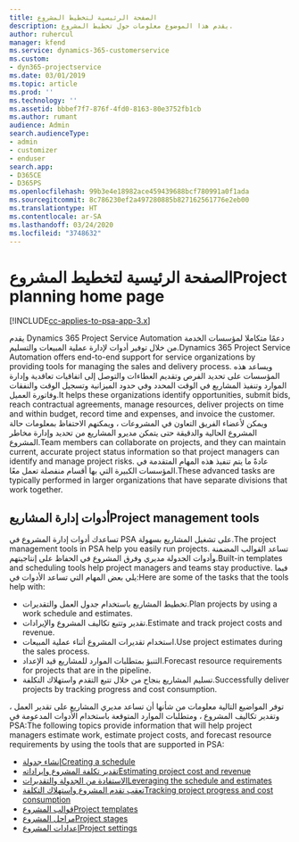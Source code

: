 ```yaml
---
title: الصفحة الرئيسية لتخطيط المشروع
description: يقدم هذا الموضوع معلومات حول تخطيط المشروع.
author: ruhercul
manager: kfend
ms.service: dynamics-365-customerservice
ms.custom:
- dyn365-projectservice
ms.date: 03/01/2019
ms.topic: article
ms.prod: ''
ms.technology: ''
ms.assetid: bbbef7f7-876f-4fd0-8163-80e3752fb1cb
ms.author: rumant
audience: Admin
search.audienceType:
- admin
- customizer
- enduser
search.app:
- D365CE
- D365PS
ms.openlocfilehash: 99b3e4e18982ace459439688bcf780991a0f1ada
ms.sourcegitcommit: 8c786230ef2a497280885b827162561776e2eb00
ms.translationtype: HT
ms.contentlocale: ar-SA
ms.lasthandoff: 03/24/2020
ms.locfileid: "3748632"
---
```

# <a name="project-planning-home-page"></a><span data-ttu-id="d71ae-103">الصفحة الرئيسية لتخطيط المشروع</span><span class="sxs-lookup"><span data-stu-id="d71ae-103">Project planning home page</span></span>

[!INCLUDE[cc-applies-to-psa-app-3.x](../includes/cc-applies-to-psa-app-3x.md)]

<span data-ttu-id="d71ae-104">يقدم Dynamics 365 Project Service Automation دعمًا متكاملا لمؤسسات الخدمة من خلال توفير أدوات لإدارة عملية المبيعات والتسليم.</span><span class="sxs-lookup"><span data-stu-id="d71ae-104">Dynamics 365 Project Service Automation offers end-to-end support for service organizations by providing tools for managing the sales and delivery process.</span></span> <span data-ttu-id="d71ae-105">ويساعد هذه المؤسسات على تحديد الفرص وتقديم العطاءات والتوصل إلى اتفاقيات تعاقدية وإدارة الموارد وتنفيذ المشاريع في الوقت المحدد وفي حدود الميزانية وتسجيل الوقت والنفقات وفاتورة العميل.</span><span class="sxs-lookup"><span data-stu-id="d71ae-105">It helps these organizations identify opportunities, submit bids, reach contractual agreements, manage resources, deliver projects on time and within budget, record time and expenses, and invoice the customer.</span></span> <span data-ttu-id="d71ae-106">ويمكن لأعضاء الفريق التعاون في المشروعات ، ويمكنهم الاحتفاظ بمعلومات حالة المشروع الحالية والدقيقة حتى يتمكن مديرو المشاريع من تحديد وإدارة مخاطر المشروع.</span><span class="sxs-lookup"><span data-stu-id="d71ae-106">Team members can collaborate on projects, and they can maintain current, accurate project status information so that project managers can identify and manage project risks.</span></span> <span data-ttu-id="d71ae-107">عادةً ما يتم تنفيذ هذه المهام المتقدمة في المؤسسات الكبيرة التي بها أقسام منفصلة تعمل معًا.</span><span class="sxs-lookup"><span data-stu-id="d71ae-107">These advanced tasks are typically performed in larger organizations that have separate divisions that work together.</span></span>

## <a name="project-management-tools"></a><span data-ttu-id="d71ae-108">أدوات إدارة المشاريع</span><span class="sxs-lookup"><span data-stu-id="d71ae-108">Project management tools</span></span>

<span data-ttu-id="d71ae-109">تساعدك أدوات إدارة المشروع في PSA على تشغيل المشاريع بسهولة.</span><span class="sxs-lookup"><span data-stu-id="d71ae-109">The project management tools in PSA help you easily run projects.</span></span> <span data-ttu-id="d71ae-110">تساعد القوالب المضمنة وأدوات الجدولة مديري وفرق المشروع في الحفاظ على إنتاجيتهم.</span><span class="sxs-lookup"><span data-stu-id="d71ae-110">Built-in templates and scheduling tools help project managers and teams stay productive.</span></span> <span data-ttu-id="d71ae-111">فيما يلي بعض المهام التي تساعد الأدوات في:</span><span class="sxs-lookup"><span data-stu-id="d71ae-111">Here are some of the tasks that the tools help with:</span></span>

- <span data-ttu-id="d71ae-112">تخطيط المشاريع باستخدام جدول العمل والتقديرات.</span><span class="sxs-lookup"><span data-stu-id="d71ae-112">Plan projects by using a work schedule and estimates.</span></span>
- <span data-ttu-id="d71ae-113">تقدير وتتبع تكاليف المشروع والإيرادات.</span><span class="sxs-lookup"><span data-stu-id="d71ae-113">Estimate and track project costs and revenue.</span></span>
- <span data-ttu-id="d71ae-114">استخدام تقديرات المشروع أثناء عملية المبيعات.</span><span class="sxs-lookup"><span data-stu-id="d71ae-114">Use project estimates during the sales process.</span></span>
- <span data-ttu-id="d71ae-115">التنبؤ بمتطلبات الموارد للمشاريع قيد الإعداد.</span><span class="sxs-lookup"><span data-stu-id="d71ae-115">Forecast resource requirements for projects that are in the pipeline.</span></span>
- <span data-ttu-id="d71ae-116">تسليم المشاريع بنجاح من خلال تتبع التقدم واستهلاك التكلفة.</span><span class="sxs-lookup"><span data-stu-id="d71ae-116">Successfully deliver projects by tracking progress and cost consumption.</span></span>

<span data-ttu-id="d71ae-117">توفر المواضيع التالية معلومات من شأنها أن تساعد مديري المشاريع على تقدير العمل ، وتقدير تكاليف المشروع ، ومتطلبات الموارد المتوقعة باستخدام الأدوات المدعومة في PSA:</span><span class="sxs-lookup"><span data-stu-id="d71ae-117">The following topics provide information that will help project managers estimate work, estimate project costs, and forecast resource requirements by using the tools that are supported in PSA:</span></span>

- [<span data-ttu-id="d71ae-118">إنشاء جدولة</span><span class="sxs-lookup"><span data-stu-id="d71ae-118">Creating a schedule</span></span>](project-creating.md)
- [<span data-ttu-id="d71ae-119">تقدير تكلفة المشروع وإيراداته</span><span class="sxs-lookup"><span data-stu-id="d71ae-119">Estimating project cost and revenue</span></span>](project-estimating.md)
- [<span data-ttu-id="d71ae-120">الاستفادة من الجدولة والتقديرات</span><span class="sxs-lookup"><span data-stu-id="d71ae-120">Leveraging the schedule and estimates</span></span>](project-leveraging.md)
- [<span data-ttu-id="d71ae-121">تعقب تقدم المشروع واستهلاك التكلفة‬</span><span class="sxs-lookup"><span data-stu-id="d71ae-121">Tracking project progress and cost consumption</span></span>](project-tracking.md)
- [<span data-ttu-id="d71ae-122">قوالب المشروع</span><span class="sxs-lookup"><span data-stu-id="d71ae-122">Project templates</span></span>](project-templates.md)
- [<span data-ttu-id="d71ae-123">مراحل المشروع</span><span class="sxs-lookup"><span data-stu-id="d71ae-123">Project stages</span></span>](project-stages.md)
- [<span data-ttu-id="d71ae-124">إعدادات المشروع</span><span class="sxs-lookup"><span data-stu-id="d71ae-124">Project settings</span></span>](project-settings.md)
